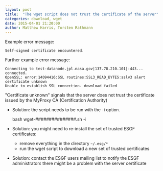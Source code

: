 ```yaml
---
layout: post
title:  "The wget script does not trust the certificate of the server"
categories: download, wget
date: 2015-04-01 21:20:00
author: Matthew Harris, Torsten Rathmann
---
```


Example error message:

    Self-signed certificate encountered.

Further example error message:

    Connecting to test-datanode.jpl.nasa.gov|137.78.210.101|:443... connected.
    OpenSSL: error:14094416:SSL routines:SSL3_READ_BYTES:sslv3 alert certificate unknown 
    Unable to establish SSL connection. download failed

"Certificate unknown" signals that the server does not trust the certificate issued by the MyProxy CA (Certification Authority)

* Solution: the script needs to be run with the -i option. 

    bash wget-###############.sh -i

* Solution: you might need to re-install the set of trusted ESGF certificates:
  * remove everything in the directory `~/.esg/*`
  * run the wget script to download a new set of trusted certificates

* Solution: contact the ESGF users mailing list to notify the ESGF administrators there might be a problem with the server certificate

